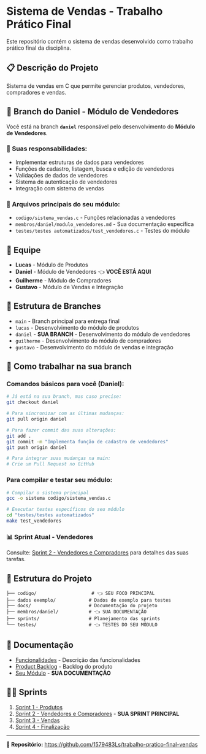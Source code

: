 # Sistema de Vendas - Trabalho Prático Final

Este repositório contém o sistema de vendas desenvolvido como trabalho prático final da disciplina.

## 📋 Descrição do Projeto

Sistema de vendas em C que permite gerenciar produtos, vendedores, compradores e vendas.

## 👤 Branch do Daniel - Módulo de Vendedores

Você está na branch **`daniel`** responsável pelo desenvolvimento do **Módulo de Vendedores**.

### 🎯 Suas responsabilidades:
- Implementar estruturas de dados para vendedores
- Funções de cadastro, listagem, busca e edição de vendedores
- Validações de dados de vendedores
- Sistema de autenticação de vendedores
- Integração com sistema de vendas

### 📝 Arquivos principais do seu módulo:
- `codigo/sistema_vendas.c` - Funções relacionadas a vendedores
- `membros/daniel/modulo_vendedores.md` - Sua documentação específica
- `testes/testes automatizados/test_vendedores.c` - Testes do módulo

## 👥 Equipe

- **Lucas** - Módulo de Produtos
- **Daniel** - Módulo de Vendedores 👈 **VOCÊ ESTÁ AQUI**
- **Guilherme** - Módulo de Compradores
- **Gustavo** - Módulo de Vendas e Integração

## 🌿 Estrutura de Branches

- `main` - Branch principal para entrega final
- `lucas` - Desenvolvimento do módulo de produtos
- `daniel` - **SUA BRANCH** - Desenvolvimento do módulo de vendedores
- `guilherme` - Desenvolvimento do módulo de compradores
- `gustavo` - Desenvolvimento do módulo de vendas e integração

## 🚀 Como trabalhar na sua branch

### Comandos básicos para você (Daniel):

```bash
# Já está na sua branch, mas caso precise:
git checkout daniel

# Para sincronizar com as últimas mudanças:
git pull origin daniel

# Para fazer commit das suas alterações:
git add .
git commit -m "Implementa função de cadastro de vendedores"
git push origin daniel

# Para integrar suas mudanças na main:
# Crie um Pull Request no GitHub
```

### Para compilar e testar seu módulo:

```bash
# Compilar o sistema principal
gcc -o sistema codigo/sistema_vendas.c

# Executar testes específicos do seu módulo
cd "testes/testes automatizados"
make test_vendedores
```

### 📊 Sprint Atual - Vendedores

Consulte: [Sprint 2 - Vendedores e Compradores](sprints/sprint_2_vendedores_compradores.md) para detalhes das suas tarefas.

## 📁 Estrutura do Projeto

```
├── codigo/                    # 👈 SEU FOCO PRINCIPAL
├── dados exemplo/            # Dados de exemplo para testes
├── docs/                     # Documentação do projeto
├── membros/daniel/           # 👈 SUA DOCUMENTAÇÃO
├── sprints/                  # Planejamento das sprints
└── testes/                   # 👈 TESTES DO SEU MÓDULO
```

## 📖 Documentação

- [Funcionalidades](docs/funcionalidades.md) - Descrição das funcionalidades
- [Product Backlog](docs/product_backlog.md) - Backlog do produto
- [Seu Módulo](membros/daniel/modulo_vendedores.md) - **SUA DOCUMENTAÇÃO**

## 🏃‍♂️ Sprints

1. [Sprint 1 - Produtos](sprints/sprint_1_produtos.md)
2. [Sprint 2 - Vendedores e Compradores](sprints/sprint_2_vendedores_compradores.md) - **SUA SPRINT PRINCIPAL**
3. [Sprint 3 - Vendas](sprints/sprint_3_vendas.md)
4. [Sprint 4 - Finalização](sprints/sprint_4_finalizacao.md)

---

**🔗 Repositório:** https://github.com/1579483Ls/trabalho-pratico-final-vendas
